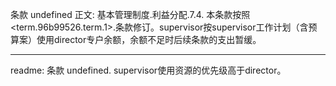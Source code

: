条款 undefined 正文:
基本管理制度.利益分配.7.4. 本条款按照<term.96b99526.term.1>.条款修订。supervisor按supervisor工作计划（含预算案）使用director专户余额，余额不足时后续条款的支出暂缓。

---
readme:
条款 undefined. supervisor使用资源的优先级高于director。
